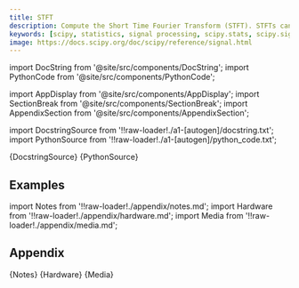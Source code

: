 ```yaml
---
title: STFT
description: Compute the Short Time Fourier Transform (STFT). STFTs can be used as a way of quantifying the change of a nonstationary signal's frequency and phase content over time.
keywords: [scipy, statistics, signal processing, scipy.stats, scipy.signal, scipy.signal.stft]
image: https://docs.scipy.org/doc/scipy/reference/signal.html
---
```


[//]: # (Custom component imports)

import DocString from '@site/src/components/DocString';
import PythonCode from '@site/src/components/PythonCode';

import AppDisplay from '@site/src/components/AppDisplay';
import SectionBreak from '@site/src/components/SectionBreak';
import AppendixSection from '@site/src/components/AppendixSection';

[//]: # (Docstring)

import DocstringSource from '!!raw-loader!./a1-[autogen]/docstring.txt';
import PythonSource from '!!raw-loader!./a1-[autogen]/python_code.txt';


<DocString>{DocstringSource}</DocString>
<PythonCode GLink='SCIPY/signal/STFT/STFT.py'>{PythonSource}</PythonCode>


<SectionBreak />

    

[//]: # (Examples)

## Examples

<AppDisplay 
  GLink='SCIPY/signal/STFT'
  nodeLabel='STFT'>
</AppDisplay>

<SectionBreak />

    

[//]: # (Appendix)

import Notes from '!!raw-loader!./appendix/notes.md';
import Hardware from '!!raw-loader!./appendix/hardware.md';
import Media from '!!raw-loader!./appendix/media.md';

## Appendix

<AppendixSection index={0} folderPath='nodes/SCIPY/signal/STFT/appendix/'>{Notes}</AppendixSection>
<AppendixSection index={1} folderPath='nodes/SCIPY/signal/STFT/appendix/'>{Hardware}</AppendixSection>
<AppendixSection index={2} folderPath='nodes/SCIPY/signal/STFT/appendix/'>{Media}</AppendixSection>


